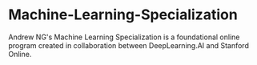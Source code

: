 # Machine-Learning-Specialization

Andrew NG's Machine Learning Specialization is a foundational online program created in collaboration between DeepLearning.AI and Stanford Online.